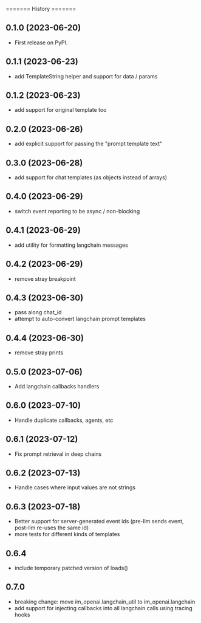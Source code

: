 ======= History =======

## 0.1.0 (2023-06-20)

-   First release on PyPI.

## 0.1.1 (2023-06-23)

-   add TemplateString helper and support for data / params

## 0.1.2 (2023-06-23)

-   add support for original template too

## 0.2.0 (2023-06-26)

- add explicit support for passing the "prompt template text"

## 0.3.0 (2023-06-28)

- add support for chat templates (as objects instead of arrays)

## 0.4.0 (2023-06-29)

- switch event reporting to be async / non-blocking

## 0.4.1 (2023-06-29)

- add utility for formatting langchain messages

## 0.4.2 (2023-06-29)

- remove stray breakpoint

## 0.4.3 (2023-06-30)

- pass along chat_id
- attempt to auto-convert langchain prompt templates

## 0.4.4 (2023-06-30)

- remove stray prints

## 0.5.0 (2023-07-06)

- Add langchain callbacks handlers

## 0.6.0 (2023-07-10)

- Handle duplicate callbacks, agents, etc

## 0.6.1 (2023-07-12)

- Fix prompt retrieval in deep chains

## 0.6.2 (2023-07-13)

- Handle cases where input values are not strings

## 0.6.3 (2023-07-18)

- Better support for server-generated event ids 
  (pre-llm sends event, post-llm re-uses the same id)
- more tests for different kinds of templates

## 0.6.4

- include temporary patched version of loads()

## 0.7.0

- breaking change: move im_openai.langchain_util to im_openai.langchain
- add support for injecting callbacks into all langchain calls using tracing hooks